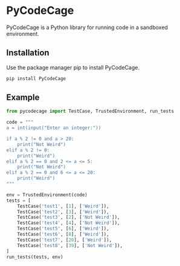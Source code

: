 # PyCodeCage

PyCodeCage is a Python library for running code in a sandboxed environment.

## Installation

Use the package manager pip to install PyCodeCage.

```bash
pip install PyCodeCage
```

## Example

```python
from pycodecage import TestCase, TrustedEnvironment, run_tests

code = """
a = int(input("Enter an integer:"))

if a % 2 != 0 and a > 20:
    print("Not Weird")
elif a % 2 != 0:
    print("Weird")
elif a % 2 == 0 and 2 <= a <= 5:
    print("Not Weird")
elif a % 2 == 0 and 6 <= a <= 20:
    print("Weird")
"""

env = TrustedEnvironment(code)
tests = [
    TestCase('test1', [1], ['Weird']),
    TestCase('test2', [3], ['Weird']),
    TestCase('test3', [2], ['Not Weird']),
    TestCase('test4', [4], ['Not Weird']),
    TestCase('test5', [6], ['Weird']),
    TestCase('test6', [8], ['Weird']),
    TestCase('test7', [20], ['Weird']),
    TestCase('test8', [39], ['Not Weird']),
]
run_tests(tests, env)
```


